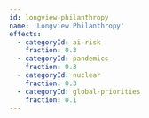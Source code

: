 ```yaml
---
id: longview-philanthropy
name: 'Longview Philanthropy'
effects:
  - categoryId: ai-risk
    fraction: 0.3
  - categoryId: pandemics
    fraction: 0.3
  - categoryId: nuclear
    fraction: 0.3
  - categoryId: global-priorities
    fraction: 0.1
---
```

